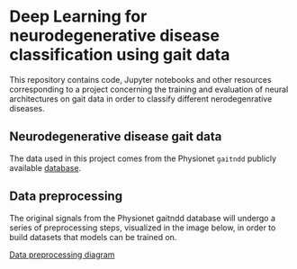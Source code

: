 # Deep Learning for neurodegenerative disease classification using gait data

This repository contains code, Jupyter notebooks and other resources corresponding to a project concerning the training and evaluation of neural architectures on gait data in order to classify different nerodegenrative diseases.

## Neurodegenerative disease gait data

The data used in this project comes from the Physionet ```gaitndd``` publicly available [database](https://physionet.org/physiobank/database/gaitndd/).

## Data preprocessing

The original signals from the Physionet gaitndd database will undergo a series of preprocessing steps, visualized in the image below, in order to build datasets that models can be trained on.

[Data preprocessing diagram](resources/data_preprocessing.png)
